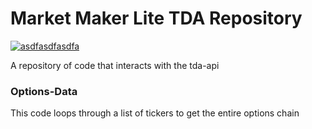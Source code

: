 # Market Maker Lite TDA Repository
[![asdfasdfasdfa](https://cldup.com/dTxpPi9lDf.thumb.png)](https://nodesource.com/products/nsolid)

A repository of code that interacts with the tda-api 

### Options-Data
This code loops through a list of tickers to get the entire options chain
